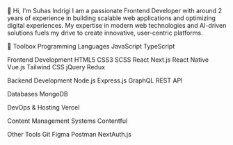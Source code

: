 👋 Hi, I'm Suhas Indrigi
I am a passionate Frontend Developer with around 2 years of experience in building scalable web applications and optimizing digital experiences. My expertise in modern web technologies and AI-driven solutions fuels my drive to create innovative, user-centric platforms.

🧰 Toolbox
Programming Languages
JavaScript TypeScript 

Frontend Development
HTML5 CSS3 SCSS React Next.js React Native Vue.js Tailwind CSS jQuery Redux 

Backend Development
Node.js Express.js GraphQL REST API 

Databases
MongoDB 

DevOps & Hosting
Vercel

Content Management Systems
Contentful

Other Tools
Git Figma Postman NextAuth.js
